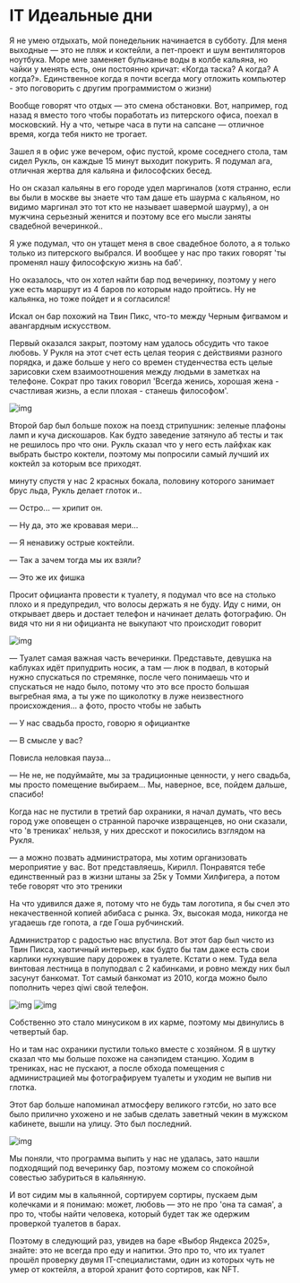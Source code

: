 # IT Идеальные дни

Я не умею отдыхать, мой понедельник начинается в субботу. Для меня выходные — это не пляж и коктейли, а пет-проект и шум вентиляторов ноутбука. Море мне заменяет бульканье воды в колбе кальяна, но чайки у менять есть, они постоянно кричат: «Когда таска? А когда? А когда?». Единственное когда я почти всегда могу отложить компьютер - это поговорить с другим программистом о жизни)

Вообще говорят что отдых — это смена обстановки. Вот, например, год назад я вместо того чтобы поработать из питерского офиса, поехал в московский. Ну а что, четыре часа в пути на сапсане — отличное время, когда тебя никто не трогает.

Зашел я в офис уже вечером, офис пустой, кроме соседнего стола, там сидел Рукль, он каждые 15 минут выходит покурить. Я подумал ага, отличная жертва для кальяна и философских бесед.

Но он сказал кальяны в его городе удел маргиналов (хотя странно, если вы были в москве вы знаете что там даше еть шаурма с кальяном, но видимо маргинал это тот кто не называет шавермой шаурму), а он мужчина серьезный женится и поэтому все его мысли заняты свадебной вечеринкой..

Я уже подумал, что он утащет меня в свое свадебное болото, а я только только из питерского выбрался. И вообщее у нас про таких говорят 'ты променял нашу философскую жизнь на баб'.

Но оказалось, что он хотел найти бар под вечеринку, поэтому у него уже есть маршрут из 4 баров по которым надо пройтись. Ну не кальянка, но тоже пойдет и я согласился!

Искал он бар похожий на Твин Пикс, что-то между Черным фигвамом и авангардным искусством.

Первый оказался закрыт, поэтому нам удалось обсудить что такое любовь. У Рукля на этот счет есть целая теория с действиями разного порядка, и даже больше у него со времен студенчества есть целые зарисовки схем взаимоотношения между людьми в заметках на телефоне. Сократ про таких говорил 'Всегда женись, хорошая жена - счастливая жизнь, а если плохая - станешь философом'.

![img](1.png)

Второй бар был больше похож на поезд стрипушник: зеленые плафоны ламп и куча дискошаров. Как будто заведение затянуло аб тесты и так не решилось про что они.
Рукль сказал что у него есть лайфхак как выбрать быстро коктели, поэтому мы попросили самый лучший их коктейл за которым все приходят.

минуту спустя у нас 2 красных бокала, половину которого занимает брус льда, Рукль делает глоток и..
  
— Остро... — хрипит он.

— Ну да, это же кровавая мери...

— Я ненавижу острые коктейли.

— Так а зачем тогда мы их взяли?

— Это же их фишка

Просит официанта провести к туалету, я подумал что все на столько плохо и я предупредил, что волосы держать я не буду. Иду с ними, он открывает дверь и достает телефон и начинает делать фотографию. Он видя что ни я ни официанта не выкупают что происходит говорит

![img](2.png)

— Туалет самая важная часть вечеринки. Представьте, девушка на каблуках идёт припудрить носик, а там — люк в подвал, в который нужно спускаться по стремянке, после чего понимаешь что и спускаться не надо было, потому что это все просто большая выгребная яма, а ты уже по щиколотку в луже неизвестного происхождения... а фото, просто чтобы не забыть

— У нас свадьба просто, говорю я официантке

— В смысле у вас?

Повисла неловкая пауза...

— Не не, не подуймайте, мы за традиционные ценности, у него свадьба, мы просто помещение выбираем... Мы, наверное, все, пойдем дальше, спасибо!

Когда нас не пустили в третий бар охраники, я начал думать, что весь город уже оповещен о странной парочке извращенцев, но они сказали, что 'в трениках' нельзя, у них дресскот и покосились взглядом на Рукля. 

— а можно позвать администратора, мы хотим организовать мероприятие у вас. Вот представляешь, Кирилл. Понравятся тебе единственный раз в жизни штаны за 25к у Томми Хилфигера, а потом тебе говорят что это треники

На что удивился даже я, потому что не будь там логотипа, я бы счел это некачественной копией абибаса с рынка. Эх, высокая мода, никогда не угадаешь где гопота, а где Гоша рубчинский.

Администратор с радостью нас впустила. Вот этот бар был чисто из Твин Пикса, хаотичный интерьер, как будто бы там даже есть свои карлики нухнувшие пару дорожек в туалете. Кстати о нем. Туда вела винтовая лестница в полуподвал с 2 кабинками, и ровно между них был засунут банкомат. Тот самый банкомат из 2010, когда можно было пополнить через qiwi свой телефон.

![img](3.png)
![img](4.png)

Собственно это стало минусиком в их карме, поэтому мы двинулись в четвертый бар.

Но и там нас охраники пустили только вместе с хозяйном. Я в шутку сказал что мы больше похоже на санэпидем станцию. Ходим в трениках, нас не пускают, а после обхода помещения с администрацией мы фотографируем туалеты и уходим не выпив ни глотка.

Этот бар больше напоминал атмосферу великого гэтсби, но зато все было прилично ухожено и не забыв сделать заветный чекин в мужском кабинете, вышли на улицу. Это был последний.

![img](5.png)

Мы поняли, что программа выпить у нас не удалась, зато нашли подходящий под вечеринку бар, поэтому можем со спокойной совестью забуриться в кальянную.

И вот сидим мы в кальянной, сортируем сортиры, пускаем дым колечками и я понимаю: может, любовь — это не про 'она та самая', а про то, чтобы найти человека, который будет так же одержим проверкой туалетов в барах. 

Поэтому в следующий раз, увидев на баре «Выбор Яндекса 2025», знайте: это не всегда про еду и напитки. Это про то, что их туалет прошёл проверку двумя IT-специалистами, один из которых чуть не умер от коктейля, а второй хранит фото сортиров, как NFT.

